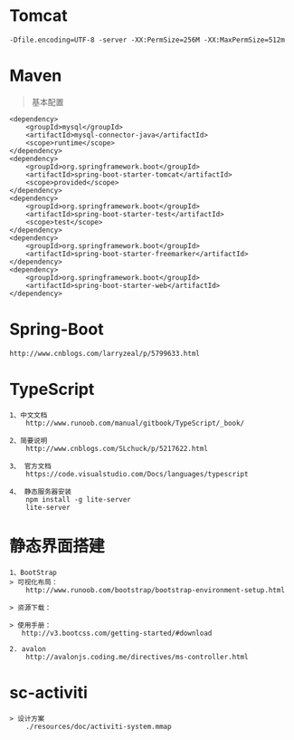 # Tomcat

    -Dfile.encoding=UTF-8 -server -XX:PermSize=256M -XX:MaxPermSize=512m

# Maven

> 基本配置
```
<dependency>
    <groupId>mysql</groupId>
    <artifactId>mysql-connector-java</artifactId>
    <scope>runtime</scope>
</dependency>
<dependency>
    <groupId>org.springframework.boot</groupId>
    <artifactId>spring-boot-starter-tomcat</artifactId>
    <scope>provided</scope>
</dependency>
<dependency>
    <groupId>org.springframework.boot</groupId>
    <artifactId>spring-boot-starter-test</artifactId>
    <scope>test</scope>
</dependency>
<dependency>
    <groupId>org.springframework.boot</groupId>
    <artifactId>spring-boot-starter-freemarker</artifactId>
</dependency>
<dependency>
    <groupId>org.springframework.boot</groupId>
    <artifactId>spring-boot-starter-web</artifactId>
</dependency>

```

# Spring-Boot

    http://www.cnblogs.com/larryzeal/p/5799633.html  
    
# TypeScript

    1、中文文档
        http://www.runoob.com/manual/gitbook/TypeScript/_book/
        
    2、简要说明
        http://www.cnblogs.com/SLchuck/p/5217622.html
        
    3、 官方文档
        https://code.visualstudio.com/Docs/languages/typescript
        
    4、 静态服务器安装
        npm install -g lite-server
        lite-server
        
# 静态界面搭建

    1、BootStrap 
    > 可视化布局：
        http://www.runoob.com/bootstrap/bootstrap-environment-setup.html
    
    > 资源下载：
        
    > 使用手册：
       http://v3.bootcss.com/getting-started/#download
       
    2. avalon
        http://avalonjs.coding.me/directives/ms-controller.html
  

# sc-activiti 

    > 设计方案
        ./resources/doc/activiti-system.mmap